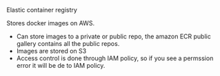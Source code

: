 Elastic container registry

Stores docker images on AWS.

- Can store images to a private or public repo, the amazon ECR public gallery contains all the public repos.
- Images are stored on S3
- Access control is done through IAM policy, so if you see a permssion error it will be de to IAM policy.